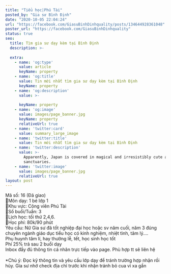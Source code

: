 ```yaml
---
title: "Tiểu học|Phú Tài"
posted_by: "Gia sư Bình Định"
date: "2020-10-05 22:04:24"
url: "https://facebook.com/GiasuBinhDinhquality/posts/134644928361048"
poster_url: "https://facebook.com/GiasuBinhDinhquality"
status: true
seo:
  title: Tìm gia sư dạy kèm tại Bình Định
  description: >-
    
  extra:
    - name: 'og:type'
      value: article
      keyName: property
    - name: 'og:title'
      value: Tin mới nhất tìm gia sư dạy kèm tại Bình Định
      keyName: property
    - name: 'og:description'
      value: >-
        
      keyName: property
    - name: 'og:image'
      value: images/page_banner.jpg
      keyName: property
      relativeUrl: true
    - name: 'twitter:card'
      value: summary_large_image
    - name: 'twitter:title'
      value: Tin mới nhất tìm gia sư dạy kèm tại Bình Định
    - name: 'twitter:description'
      value: >-
        Apparently, Japan is covered in magical and irresistibly cute animal
        sanctuaries.
    - name: 'twitter:image'
      value: images/page_banner.jpg
      relativeUrl: true
layout: post
---
```

Mã số: 16 (Đã giao)<br>🔹Môn dạy: 1 bé lớp 1<br>🔹Khu vực: Công viên Phú Tài<br>🔹Số buổi/Tuần: 3<br>🔹Lịch học: tối thứ 2,4,6.<br>🔹Học phí: 80k/90 phút<br>Yêu cầu: Nữ Gia sư đã tốt nghiệp đại học hoặc sv năm cuối, năm 3 đúng chuyên ngành giáo dục tiểu học có kinh nghiệm, nhiệt tình, tâm lý....<br>Phụ huynh tâm lí, hay thưởng lễ, tết, học sinh học tốt<br>Phí 25% trả sau 2 buổi dạy<br>Inbox đầy đủ thông tin cá nhân trực tiếp vào page. Phù hợp tt sẽ liên hệ<br><br>*Chú ý: Đọc kỹ thông tin và yêu cầu lớp dạy để tránh trường hợp nhận rồi hủy. Gia sư nhớ check địa chỉ trước khi nhận tránh bỏ cua vì xa gần
